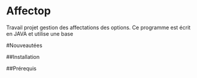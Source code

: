 # Affectop
Travail projet gestion des affectations des options.
Ce programme est écrit en JAVA et utilise une base 


#Nouveautées


##Installation

##Prérequis
